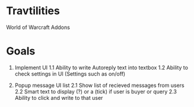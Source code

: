 # Travtilities
World of Warcraft Addons

# Goals
1. Implement UI
1.1 Ability to write Autoreply text into textbox
1.2 Ability to check settings in UI (Settings such as on/off)

2. Popup message UI list
2.1 Show list of recieved messages from users
2.2 Smart text to display (?) or a (tick) if user is buyer or query
2.3 Ability to click and write to that user
